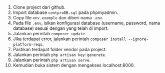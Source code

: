 1. Clone project dari github.
2. Import database `centproDB.sql` pada phpmyadmin.
3. Copy file `env.example` dan diberi nama `.env`.
4. Pada file `.env`, isikan konfigurasi database (username, password, nama database) sesuai dengan yang telah di import.
5. Jalankan perintah `composer update`.
6. Jika terdapat error, jalankan perintah `composer install --ignore-platform-reqs`.
7. Pastikan terdapat folder vendor pada project.
8. Jalankan perintah `php artisan key:generate`.
9. Jalankan perintah `php artisan serve`.
10. Kemudian buka sistem dengan mengakses localhost:8000.
